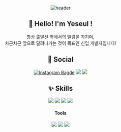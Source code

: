 

<div align ='center'>
  
![header](https://capsule-render.vercel.app/api?type=waving&color=gradient&height=240&section=header&text=On%20your%20Marks,%20Get%20Set,%20Go!&fontSize=46&fontAlignY=36&desc=출발선%20앞의%20준비된%20마음가짐,%20떨림,%20설렘을%20가진%20개발자&descAlignY=55&descAlign=55)

  
<div>
  
  ## :raised_hands: Hello! I'm Yeseul !
  
  항상 출발선 앞에서의 떨림을 가지며, <br> 차근차근 앞으로 달려나가는 것이 목표인 신입 개발자입니다!
  
</div>
  
<div>
  
  ## :link: Social
 
<!-- [![Github Badge](https://img.shields.io/badge/-Github-24292F?style=flat&logo=Github&logoColor=white&link=https://github.com/yesoryeseul/)](https://github.com/yesoryeseul) -->
[![Instagram Bagde](https://img.shields.io/badge/Instagram-E4405F?style=flat&logo=Instagram&logoColor=white&link=https://www.instagram.com/yes_or_yeseul/)](https://www.instagram.com/yes_or_yeseul)
<a href="https://geode-babcat-656.notion.site/Yeseul-Blog-de0174d5454f4e3a995edef497344962/"><img src="https://img.shields.io/badge/Notion-000000?style=flat&logo=Notion&logoColor=white&link=https://www.notion.so/Yeseul-Blog-de0174d5454f4e3a995edef497344962"/></a>
<a href="mailto:yesoryeseul@gmail.com"><img src="https://img.shields.io/badge/Gmail-EA4335?style=flat&logo=Gmail&logoColor=white&link=mailto:yesoryeseul@gmail.com"/></a>

</div>
  
<div>
  
  ## :sparkles: Skills
  
  <img src="https://img.shields.io/badge/HTML5-E34F26?style=for-the-badge&logo=HTML5&logoColor=white">
  <img src="https://img.shields.io/badge/CSS3-1572B6?style=for-the-badge&logo=CSS3&logoColor=white">
  <img src="https://img.shields.io/badge/JavaScript-F7DF1E?style=for-the-badge&logo=JavaScript&logoColor=white">
  <img src="https://img.shields.io/badge/React-61DAFB?style=for-the-badge&logo=React&logoColor=white">
</div>

<div>
  
  #### Tools
  <img src="https://img.shields.io/badge/Visual Studio Code-007ACC?style=flat-square&logo=Visual Studio Code&logoColor=white">
  <img src="https://img.shields.io/badge/Git-F05032?style=flat-square&logo=Git&logoColor=white">
  <img src="https://img.shields.io/badge/Eclipse IDE-2C2255?style=flat-square&logo=Eclipse IDE&logoColor=white">

</div>
  
</div>

